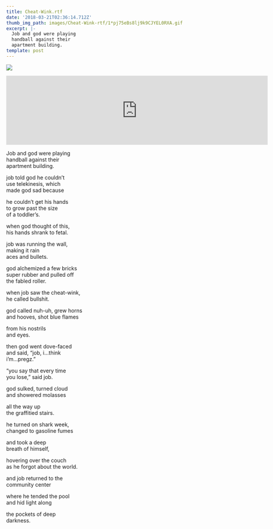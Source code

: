 ```yaml
---
title: Cheat-Wink.rtf
date: '2018-03-21T02:36:14.712Z'
thumb_img_path: images/Cheat-Wink-rtf/1*pj75eBs8lj9k9CJYEL0RXA.gif
excerpt: |-
  Job and god were playing
  handball against their
  apartment building.
template: post
---
```

![](/images/Cheat-Wink-rtf/1*pj75eBs8lj9k9CJYEL0RXA.gif)

<iframe src="https://play.ht/embed/?article_url=https://medium.com/_p/cheat-wink-rtf-cf38c46450ee" width="700" height="185" frameborder="0" scrolling="no"></iframe>

Job and god were playing  
handball against their  
apartment building.

job told god he couldn’t  
use telekinesis, which  
made god sad because

he couldn’t get his hands  
to grow past the size  
of a toddler’s.

when god thought of this,  
his hands shrank to fetal.

job was running the wall,  
making it rain  
aces and bullets.

god alchemized a few bricks  
super rubber and pulled off  
the fabled roller.

when job saw the cheat-wink,  
he called bullshit.

god called nuh-uh, grew horns  
and hooves, shot blue flames

from his nostrils  
and eyes.

then god went dove-faced  
and said, “job, i…think  
i’m…pregz.”

“you say that every time  
you lose,” said job.

god sulked, turned cloud  
and showered molasses

all the way up  
the graffitied stairs.

he turned on shark week,  
changed to gasoline fumes

and took a deep  
breath of himself,

hovering over the couch  
as he forgot about the world.

and job returned to the  
community center

where he tended the pool  
and hid light along

the pockets of deep  
darkness.
